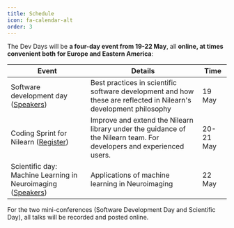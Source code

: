 ```yaml
---
title: Schedule
icon: fa-calendar-alt
order: 3
---
```


The Dev Days will be **a four-day event from 19-22 May**, all **online, at times convenient both for Europe and Eastern America**:

Event | Details | Time
----- | ------- | ----
Software development day ([Speakers](dev-days-2020/software_days.html)) | Best practices in scientific software development and how these are reflected in Nilearn's development philosophy | 19 May
Coding Sprint for Nilearn ([Register](dev-days-2020/sprint.html)) | Improve and extend the Nilearn library under the guidance of the Nilearn team. For developers and experienced users. | 20-21 May
Scientific day: Machine Learning in Neuroimaging ([Speakers](dev-days-2020/scientific_days.html)) | Applications of machine learning in Neuroimaging | 22 May

For the two mini-conferences (Software Development Day and Scientific Day), all talks
will be recorded and posted online.

